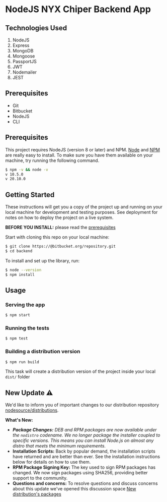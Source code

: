 # **NodeJS NYX Chiper Backend App**

## **Technologies Used**
1.  NodeJS
2.  Express
3.  MongoDB
4.  Mongoose
5.  PassportJS
6.  JWT
7.  Nodemailer
8.  JEST

## **Prerequisites**
- Git
- Bitbucket
- NodeJS
- CLI


## **Prerequisites**
This project requires NodeJS (version 8 or later) and NPM.
[Node](http://nodejs.org/) and [NPM](https://npmjs.org/) are really easy to install.
To make sure you have them available on your machine,
try running the following command.

```sh
$ npm -v && node -v
v 10.5.0
v 20.10.0
```

## **Getting Started**
These instructions will get you a copy of the project up and running on your local machine for development and testing purposes. See deployment for notes on how to deploy the project on a live system.

**BEFORE YOU INSTALL:** please read the [prerequisites](#prerequisites)

Start with cloning this repo on your local machine:

```sh
$ git clone https://@bitbucket.org/repository.git
$ cd backend
```

To install and set up the library, run:

```sh
$ node --version
$ npm install
```
## **Usage**
### Serving the app
```sh
$ npm start
```
### Running the tests

```sh
$ npm test
```

### Building a distribution version

```sh
$ npm run build
```

This task will create a distribution version of the project
inside your local `dist/` folder

## **New Update ⚠️**

We'd like to inform you of important changes to our distribution repository [nodesource/distributions](https://github.com/nodesource/distributions).

**What's New:**

- _**Package Changes:** DEB and RPM packages are now available under the `nodistro` codename. We no longer package the installer coupled to specific versions. This means you can install Node.js on almost any distro that meets the minimum requirements._
- **Installation Scripts:** Back by popular demand, the installation scripts have returned and are better than ever. See the installation instructions below for details on how to use them.
- **RPM Package Signing Key:** The key used to sign RPM packages has changed. We now sign packages using SHA256, providing better support to the community.
- **Questions and concerns:** To resolve questions and discuss concerns about this update we've opened this discussion space [New distribution&#39;s packages](https://github.com/nodesource/distributions/discussions/#123456)